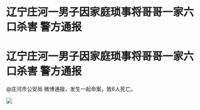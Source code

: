 # 辽宁庄河一男子因家庭琐事将哥哥一家六口杀害 警方通报

# 辽宁庄河一男子因家庭琐事将哥哥一家六口杀害 警方通报

@庄河市公安局 微博通报，发生一起命案，致6人死亡。

![](https://inews.gtimg.com/om_bt/OyNoYtSJfVMY5wB7p3qoP1fPIyLq3yCMFlB8FGN772FJ8AA/1000)


